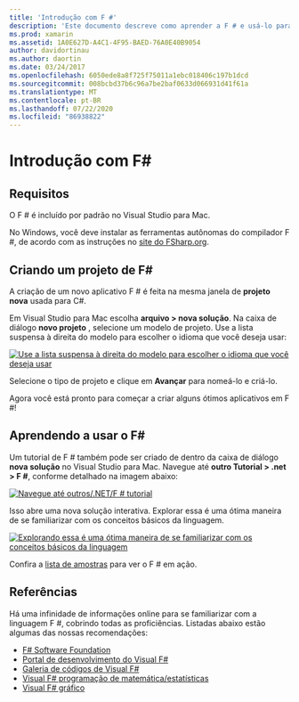 ```yaml
---
title: 'Introdução com F #'
description: 'Este documento descreve como aprender a F # e usá-lo para criar aplicativos Xamarin com o Visual Studio 2019 e Visual Studio para Mac.'
ms.prod: xamarin
ms.assetid: 1A0E627D-A4C1-4F95-BAED-76A0E40B9054
author: davidortinau
ms.author: daortin
ms.date: 03/24/2017
ms.openlocfilehash: 6050ede8a8f725f75011a1ebc018406c197b1dcd
ms.sourcegitcommit: 008bcbd37b6c96a7be2baf0633d066931d41f61a
ms.translationtype: MT
ms.contentlocale: pt-BR
ms.lasthandoff: 07/22/2020
ms.locfileid: "86938822"
---
```

# <a name="getting-started-with-f35"></a>Introdução com F&#35;

## <a name="requirements"></a>Requisitos

O F # é incluído por padrão no Visual Studio para Mac.

No Windows, você deve instalar as ferramentas autônomas do compilador F #, de acordo com as instruções no [site do FSharp.org](https://fsharp.org/use/windows/).

## <a name="creating-an-f35-project"></a>Criando um projeto de F&#35;

A criação de um novo aplicativo F # é feita na mesma janela de **projeto nova** usada para C#.

Em Visual Studio para Mac escolha **arquivo > nova solução**. Na caixa de diálogo **novo projeto** , selecione um modelo de projeto. Use a lista suspensa à direita do modelo para escolher o idioma que você deseja usar:

 [![Use a lista suspensa à direita do modelo para escolher o idioma que você deseja usar](overview-images/choosefsharp.png)](overview-images/choosefsharp.png#lightbox)

Selecione o tipo de projeto e clique em **Avançar** para nomeá-lo e criá-lo.

Agora você está pronto para começar a criar alguns ótimos aplicativos em F #!

## <a name="learning-to-use-f35"></a>Aprendendo a usar o F&#35;

Um tutorial de F # também pode ser criado de dentro da caixa de diálogo **nova solução** no Visual Studio para Mac. Navegue até **outro Tutorial > .net > F #**, conforme detalhado na imagem abaixo:

 [![Navegue até outros/.NET/F # tutorial](overview-images/fsharptutorial.png)](overview-images/fsharptutorial.png#lightbox)

Isso abre uma nova solução interativa. Explorar essa é uma ótima maneira de se familiarizar com os conceitos básicos da linguagem.

 [![Explorando essa é uma ótima maneira de se familiarizar com os conceitos básicos da linguagem](overview-images/newtutorial-sml.png)](overview-images/newtutorial.png#lightbox)

Confira a [lista de amostras](~/cross-platform/platform/fsharp/samples.md) para ver o F # em ação.

## <a name="references"></a>Referências

Há uma infinidade de informações online para se familiarizar com a linguagem F #, cobrindo todas as proficiências. Listadas abaixo estão algumas das nossas recomendações:

- [F# Software Foundation](https://fsharp.org)
- [Portal de desenvolvimento do Visual F#](https://go.microsoft.com/fwlink/?LinkID=234174)
- [Galeria de códigos de Visual F#](https://go.microsoft.com/fwlink/?LinkID=124614)
- [Visual F# programação de matemática/estatísticas](https://go.microsoft.com/fwlink/?LinkId=235173)
- [Visual F# gráfico](https://go.microsoft.com/fwlink/?LinkId=235176)
